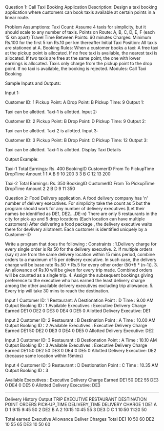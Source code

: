 Question 1: Call Taxi Booking Application
Description:
Design a taxi booking application where customers can book taxis available at certain points in a linear route.

Problem Assumptions:
Taxi Count: Assume 4 taxis for simplicity, but it should scale to any number of taxis.
Points on Route: A, B, C, D, E, F (each 15 km apart)
Travel Time Between Points: 60 minutes
Charges:
Minimum Rs.100 for the first 5 km
Rs.10 per km thereafter
Initial Taxi Position: All taxis are stationed at A.
Booking Rules:
When a customer books a taxi:
A free taxi at the pickup point is allocated.
If no free taxi is available, the nearest taxi is allocated.
If two taxis are free at the same point, the one with lower earnings is allocated.
Taxis only charge from the pickup point to the drop point.
If no taxi is available, the booking is rejected.
Modules:
Call Taxi Booking

Sample Inputs and Outputs:

Input 1:

Customer ID: 1
Pickup Point: A
Drop Point: B
Pickup Time: 9
Output 1:

Taxi can be allotted.
Taxi-1 is allotted.
Input 2:

Customer ID: 2
Pickup Point: B
Drop Point: D
Pickup Time: 9
Output 2:

Taxi can be allotted.
Taxi-2 is allotted.
Input 3:

Customer ID: 3
Pickup Point: B
Drop Point: C
Pickup Time: 12
Output 3:

Taxi can be allotted.
Taxi-1 is allotted.
Display Taxi Details

Output Example:

Taxi-1    Total Earnings: Rs. 400
BookingID   CustomerID   From   To   PickupTime   DropTime   Amount
1           1            A      B    9           10         200
3           3            B      C    12          13         200

Taxi-2    Total Earnings: Rs. 350
BookingID   CustomerID   From   To   PickupTime   DropTime   Amount
2           2            B      D    9           11         350


Question 2: Food Delivery application.
 A food delivery company has 'n' number of delivery executives. For simplicity take the count as 5 but the program
 should work for any number of delivery executives (Let their names be identified as DE1, DE2....DE-n)
 There are only 5 restaurants in the city for pick-up and 5 drop locations (Each location can have multiple customers)
 After delivering a food package , the delivery executive waits there for devlivery allotment.
 Each customer is identified uniquely by a Customer-ID

 
 Write a program that does the following :
 Constraints :
 1.Delivery charge for every single order is Rs 50 for the delivery executive.
 2. If multiple orders (say n) are from the same delivery location within 15 mins period, combine orders to a maximum
 of 5 per delivery executive.
    In such case, the delivery charge will be base rate Rs.50 + Rs.5 for every other order (50+5 * (n-1)).
 3. An allowance of Rs.10 will be given for every trip made. Combined orders will be counted as a single trip.
 4. Assign the subsequent bookings giving preference to the executive who has earned the least delivery charge
 among the other available delivery executives excluding trip allowance.
 5. Every trip will take 30 mins to reach the destination.
 

 Input 1
 Customer ID: 1
 Restaurant: A
 Destionation Point : D
 Time : 9.00 AM
 Output
 Booking ID : 1
 Available Executives :
 Executive     Delivery Charge Earned
 DE1                      0
 DE2                      0
 DE3                      0
 DE4                      0
 DE5                      0
Allotted Delivery Executive: DE1

Input 2
 Customer ID: 2
 Restaurant : B
 Destination Point : A
 Time : 10.00 AM
 Output
 Booking ID : 2
 Available Executives :
 Executive     Delivery Charge Earned
 DE1                      50
 DE2                      0
 DE3                      0
 DE4                      0
 DE5                      0
 Allotted Delivery Executive: DE2
 
 Input 3
 Customer ID: 3
 Restaurant : B
 Destionation Point : A
 Time : 10.10 AM
 Output
 Booking ID : 3
 Available Executives :
 Executive     Delivery Charge Earned
 DE1                      50
 DE2                      50
 DE3                      0
 DE4                      0
 DE5                      0
 Allotted Delivery Executive: DE2 (because same location within 15mins)
 
 Input 4
 Customer ID: 3
 Restaurant : D
 Destionation Point : C
 Time : 10.35 AM
 Output
 Booking ID : 3
 
  Available Executives :
 Executive     Delivery Charge Earned
 DE1                      50
 DE2                      55
 DE3                      0
 DE4                      0
 DE5                      0
 Allotted Delivery Executive: DE3
 
 ------------------------------------------------------------------------------------------------------------------
 Delivery History
 Output
 TRIP    EXECUTIVE            RESTAURANT     DESTINATION POINT   ORDERS   PICK-UP_TIME   DELIVERY_TIME     DELIVERY CHARGE
 1          DE1                                   A                                 D                              1                  9:15                        9:45                          50
 2           DE2                                  B                                 A                              2                 10:15                        10:45                        55
 3           DE3                                  D                                 C                              1                  10:50                        11:20                        50
 
Total earned
 Executive                 Allowance     Deliver Charges       Total
 DE1                               10                          50                     60
 DE2                               10                          55                     65
 DE3                               10                          50                     60
 
 

